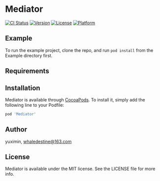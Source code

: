 # Mediator

[![CI Status](https://img.shields.io/travis/yuximin/Mediator.svg?style=flat)](https://travis-ci.org/yuximin/Mediator)
[![Version](https://img.shields.io/cocoapods/v/Mediator.svg?style=flat)](https://cocoapods.org/pods/Mediator)
[![License](https://img.shields.io/cocoapods/l/Mediator.svg?style=flat)](https://cocoapods.org/pods/Mediator)
[![Platform](https://img.shields.io/cocoapods/p/Mediator.svg?style=flat)](https://cocoapods.org/pods/Mediator)

## Example

To run the example project, clone the repo, and run `pod install` from the Example directory first.

## Requirements

## Installation

Mediator is available through [CocoaPods](https://cocoapods.org). To install
it, simply add the following line to your Podfile:

```ruby
pod 'Mediator'
```

## Author

yuximin, whaledestine@163.com

## License

Mediator is available under the MIT license. See the LICENSE file for more info.
